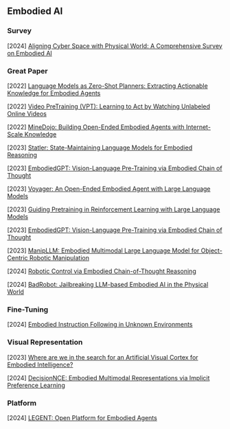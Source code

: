 ## Embodied AI

### Survey

[2024] [Aligning Cyber Space with Physical World: A Comprehensive Survey on Embodied AI](https://arxiv.org/abs/2407.06886)



### Great Paper

[2022] [Language Models as Zero-Shot Planners: Extracting Actionable Knowledge for Embodied Agents](https://arxiv.org/abs/2201.07207)

[2022] [Video PreTraining (VPT): Learning to Act by Watching Unlabeled Online Videos](https://arxiv.org/abs/2206.11795)

[2022] [MineDojo: Building Open-Ended Embodied Agents with Internet-Scale Knowledge](https://arxiv.org/abs/2206.08853)

[2023] [Statler: State-Maintaining Language Models for Embodied Reasoning](https://arxiv.org/abs/2306.17840)

[2023] [EmbodiedGPT: Vision-Language Pre-Training via Embodied Chain of Thought](https://arxiv.org/abs/2305.15021)

[2023] [Voyager: An Open-Ended Embodied Agent with Large Language Models](https://arxiv.org/abs/2305.16291)

[2023] [Guiding Pretraining in Reinforcement Learning with Large Language Models](https://arxiv.org/abs/2302.06692)

[2023] [EmbodiedGPT: Vision-Language Pre-Training via Embodied Chain of Thought](https://arxiv.org/abs/2305.15021)

[2023] [ManipLLM: Embodied Multimodal Large Language Model for Object-Centric Robotic Manipulation](https://arxiv.org/abs/2312.16217)

[2024] [Robotic Control via Embodied Chain-of-Thought Reasoning](https://arxiv.org/abs/2407.08693)

[2024] [BadRobot: Jailbreaking LLM-based Embodied AI in the Physical World](https://arxiv.org/abs/2407.20242)



### Fine-Tuning

[2024] [Embodied Instruction Following in Unknown Environments](https://arxiv.org/abs/2406.11818)



### Visual Representation

[2023] [Where are we in the search for an Artificial Visual Cortex for Embodied Intelligence?](https://arxiv.org/abs/2303.18240)

[2024] [DecisionNCE: Embodied Multimodal Representations via Implicit Preference Learning](https://arxiv.org/abs/2402.18137)



### Platform

[2024] [LEGENT: Open Platform for Embodied Agents](https://arxiv.org/abs/2404.18243)